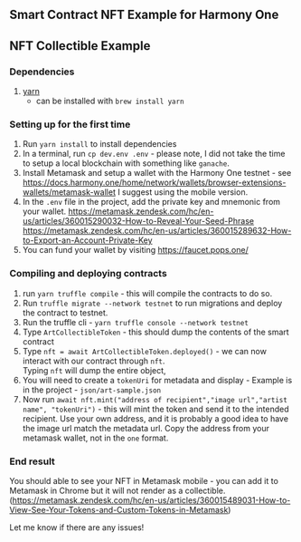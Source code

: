 ## Smart Contract NFT Example for Harmony One

## NFT Collectible Example

### Dependencies

1.  [yarn](https://yarnpkg.com/en/docs/install)
    - can be installed with `brew install yarn`
    
### Setting up for the first time

1. Run `yarn install` to install dependencies
1. In a terminal, run `cp dev.env .env` - please note, 
I did not take the time to setup a local blockchain with something like 
`ganache`.  
1. Install Metamask and setup a wallet with the Harmony One testnet - see
https://docs.harmony.one/home/network/wallets/browser-extensions-wallets/metamask-wallet
 I suggest using the mobile version.
1. In the `.env` file in the project, add the private key and mnemonic from your wallet.
https://metamask.zendesk.com/hc/en-us/articles/360015290032-How-to-Reveal-Your-Seed-Phrase
https://metamask.zendesk.com/hc/en-us/articles/360015289632-How-to-Export-an-Account-Private-Key
1. You can fund your wallet by visiting https://faucet.pops.one/

### Compiling and deploying contracts

1. run `yarn truffle compile` - this will compile the contracts
to do so.
1. Run `truffle migrate --network testnet` to run migrations and deploy the contract
to testnet.
1. Run the truffle cli - `yarn truffle console --network testnet`
1. Type `ArtCollectibleToken` - this should dump the contents of the smart contract
1. Type `nft = await ArtCollectibleToken.deployed()` - we can now interact with our contract through `nft`.  
Typing `nft` will dump the entire object,
1. You will need to create a `tokenUri` for metadata and display - Example is in the project - `json/art-sample.json`
1. Now run `await nft.mint("address of recipient","image url","artist name", "tokenUri")` - this will mint the token and send it to
the intended recipient. Use your own address, and it is probably a good idea to have the image url match the metadata url.  Copy the address from
your metamask wallet, not in the `one` format.


### End result
You should able to see your NFT in Metamask mobile - you can add it to 
Metamask in Chrome but it will not render as a collectible. 
(https://metamask.zendesk.com/hc/en-us/articles/360015489031-How-to-View-See-Your-Tokens-and-Custom-Tokens-in-Metamask)

Let me know if there are any issues!

